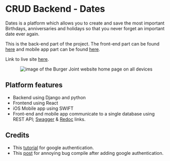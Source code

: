 # CRUD Backend - Dates
Dates is a platform which allows you to create and save the most important Birthdays, anniversaries and holidays so that you never forget an important date ever again.

This is the back-end part of the project. The front-end part can be found [here](https://github.com/Xalil404/crud-frontend-) and mobile app part can be found [here](https://github.com/Xalil404/Dates-iOS).

Link to live site [here]().
<p align="center">
<img src="https://res.cloudinary.com/dnbbm9vzi/image/upload/v1729360952/Screenshot_2024-10-19_at_7.01.57_PM_q8xugh.png" width="auto" height="auto" alt="image of the Burger Joint website home page on all devices"></p>

## Platform features
* Backend using Django and python
* Frontend using React
* iOS Mobile app using SWIFT
* Front-end and mobile app communicate to a single database using REST API; [Swagger](https://crud-backend-for-react-841cbc3a6949.herokuapp.com/swagger/) & [Redoc](https://crud-backend-for-react-841cbc3a6949.herokuapp.com/redoc/) links.

## Credits
* This [tutorial](https://www.youtube.com/watch?v=CF365JbQSh8) for google authentication.
* This [post](https://stackoverflow.com/questions/76590131/error-while-build-ios-app-in-xcode-sandbox-rsync-samba-13105-deny1-file-w) for annoying bug compile after adding google authentication.